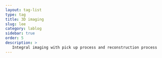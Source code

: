 ```yaml
---
layout: tag-list
type: tag
title: 3D imaging
slug: lee
category: lablog
sidebar: true
order: 5
description: >
   Integral imaging with pick up process and reconstruction process
---
```

